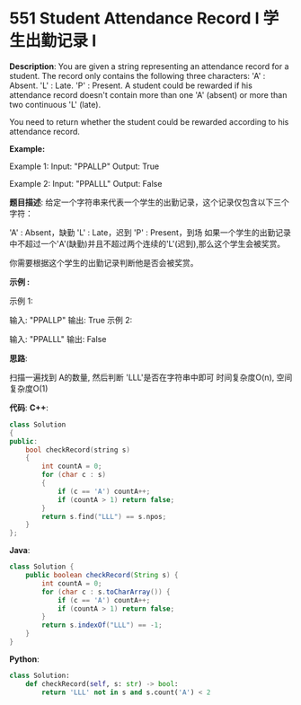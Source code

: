 # 551 Student Attendance Record I 学生出勤记录 I

__Description__:
You are given a string representing an attendance record for a student. The record only contains the following three characters:
'A' : Absent.
'L' : Late.
'P' : Present.
A student could be rewarded if his attendance record doesn't contain more than one 'A' (absent) or more than two continuous 'L' (late).

You need to return whether the student could be rewarded according to his attendance record.

__Example:__

Example 1:
Input: "PPALLP"
Output: True

Example 2:
Input: "PPALLL"
Output: False

__题目描述__:
给定一个字符串来代表一个学生的出勤记录，这个记录仅包含以下三个字符：

'A' : Absent，缺勤
'L' : Late，迟到
'P' : Present，到场
如果一个学生的出勤记录中不超过一个'A'(缺勤)并且不超过两个连续的'L'(迟到),那么这个学生会被奖赏。

你需要根据这个学生的出勤记录判断他是否会被奖赏。

__示例 :__

示例 1:

输入: "PPALLP"
输出: True
示例 2:

输入: "PPALLL"
输出: False

__思路__:

扫描一遍找到 A的数量, 然后判断 'LLL'是否在字符串中即可
时间复杂度O(n), 空间复杂度O(1)

__代码__:
__C++__:

```C++
class Solution 
{
public:
    bool checkRecord(string s) 
    {
        int countA = 0;
        for (char c : s) 
        {
            if (c == 'A') countA++;
            if (countA > 1) return false;
        }
        return s.find("LLL") == s.npos;
    }
};
```

__Java__:

```Java
class Solution {
    public boolean checkRecord(String s) {
        int countA = 0;
        for (char c : s.toCharArray()) {
            if (c == 'A') countA++;
            if (countA > 1) return false;
        }
        return s.indexOf("LLL") == -1;
    }
}
```

__Python__:

```Python
class Solution:
    def checkRecord(self, s: str) -> bool:
        return 'LLL' not in s and s.count('A') < 2
```
